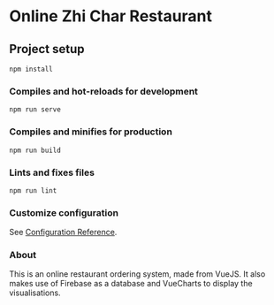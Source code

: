 # Online Zhi Char Restaurant

## Project setup
```
npm install
```

### Compiles and hot-reloads for development
```
npm run serve
```

### Compiles and minifies for production
```
npm run build
```

### Lints and fixes files
```
npm run lint
```

### Customize configuration
See [Configuration Reference](https://cli.vuejs.org/config/).

### About

This is an online restaurant ordering system, made from VueJS. It also makes use of Firebase as a database and VueCharts to display the visualisations.  